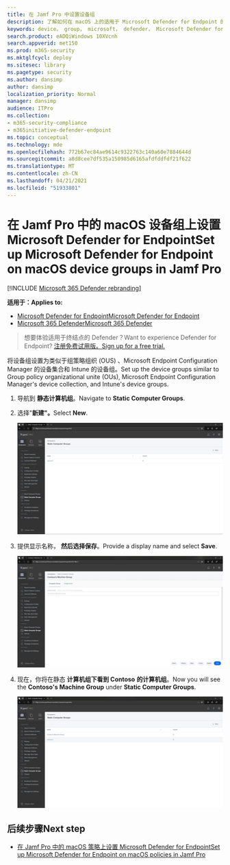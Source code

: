 ```yaml
---
title: 在 Jamf Pro 中设置设备组
description: 了解如何在 macOS 上的适用于 Microsoft Defender for Endpoint 的 Jamf Pro 中设置设备组
keywords: device， group， microsoft， defender， Microsoft Defender for Endpoint， mac， 安装， 部署， 卸载， intune， jamfpro， macos， catalina， mojave， high sierra
search.product: eADQiWindows 10XVcnh
search.appverid: met150
ms.prod: m365-security
ms.mktglfcycl: deploy
ms.sitesec: library
ms.pagetype: security
ms.author: dansimp
author: dansimp
localization_priority: Normal
manager: dansimp
audience: ITPro
ms.collection:
- m365-security-compliance
- m365initiative-defender-endpoint
ms.topic: conceptual
ms.technology: mde
ms.openlocfilehash: 772b67ec84ae9614c9322763c140a60e7884644d
ms.sourcegitcommit: a8d8cee7df535a150985d6165afdfddfdf21f622
ms.translationtype: MT
ms.contentlocale: zh-CN
ms.lasthandoff: 04/21/2021
ms.locfileid: "51933801"
---
```

# <a name="set-up-microsoft-defender-for-endpoint-on-macos-device-groups-in-jamf-pro"></a><span data-ttu-id="3b98d-104">在 Jamf Pro 中的 macOS 设备组上设置 Microsoft Defender for Endpoint</span><span class="sxs-lookup"><span data-stu-id="3b98d-104">Set up Microsoft Defender for Endpoint on macOS device groups in Jamf Pro</span></span>

[!INCLUDE [Microsoft 365 Defender rebranding](../../includes/microsoft-defender.md)]

<span data-ttu-id="3b98d-105">**适用于：**</span><span class="sxs-lookup"><span data-stu-id="3b98d-105">**Applies to:**</span></span>
- [<span data-ttu-id="3b98d-106">Microsoft Defender for Endpoint</span><span class="sxs-lookup"><span data-stu-id="3b98d-106">Microsoft Defender for Endpoint</span></span>](https://go.microsoft.com/fwlink/p/?linkid=2154037)
- [<span data-ttu-id="3b98d-107">Microsoft 365 Defender</span><span class="sxs-lookup"><span data-stu-id="3b98d-107">Microsoft 365 Defender</span></span>](https://go.microsoft.com/fwlink/?linkid=2118804)

> <span data-ttu-id="3b98d-108">想要体验适用于终结点的 Defender？</span><span class="sxs-lookup"><span data-stu-id="3b98d-108">Want to experience Defender for Endpoint?</span></span> [<span data-ttu-id="3b98d-109">注册免费试用版。</span><span class="sxs-lookup"><span data-stu-id="3b98d-109">Sign up for a free trial.</span></span>](https://www.microsoft.com/microsoft-365/windows/microsoft-defender-atp?ocid=docs-wdatp-investigateip-abovefoldlink)

<span data-ttu-id="3b98d-110">将设备组设置为类似于组策略组织 (OUS) 、Microsoft Endpoint Configuration Manager 的设备集合和 Intune 的设备组。</span><span class="sxs-lookup"><span data-stu-id="3b98d-110">Set up the device groups similar to Group policy  organizational unite (OUs), Microsoft Endpoint Configuration Manager's device collection, and Intune's device groups.</span></span>

1. <span data-ttu-id="3b98d-111">导航到 **静态计算机组**。</span><span class="sxs-lookup"><span data-stu-id="3b98d-111">Navigate to **Static Computer Groups**.</span></span>

2. <span data-ttu-id="3b98d-112">选择"**新建"。**</span><span class="sxs-lookup"><span data-stu-id="3b98d-112">Select **New**.</span></span> 

    ![Jamf Pro1 的图像](images/jamf-pro-static-group.png)

3. <span data-ttu-id="3b98d-114">提供显示名称， **然后选择保存**。</span><span class="sxs-lookup"><span data-stu-id="3b98d-114">Provide a display name and select **Save**.</span></span>

    ![Jamf Pro2 的图像](images/jamfpro-machine-group.png)

4. <span data-ttu-id="3b98d-116">现在，你将在静态 **计算机组下看到 Contoso** **的计算机组**。</span><span class="sxs-lookup"><span data-stu-id="3b98d-116">Now you will see the **Contoso's Machine Group** under **Static Computer Groups**.</span></span>

    ![Jamf Pro3 的图像](images/contoso-machine-group.png)

## <a name="next-step"></a><span data-ttu-id="3b98d-118">后续步骤</span><span class="sxs-lookup"><span data-stu-id="3b98d-118">Next step</span></span>
- [<span data-ttu-id="3b98d-119">在 Jamf Pro 中的 macOS 策略上设置 Microsoft Defender for Endpoint</span><span class="sxs-lookup"><span data-stu-id="3b98d-119">Set up Microsoft Defender for Endpoint on macOS policies in Jamf Pro</span></span>](mac-jamfpro-policies.md)

